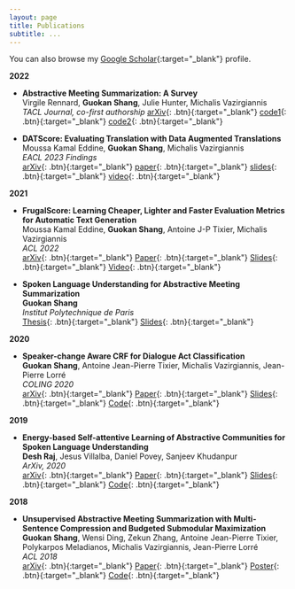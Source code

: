```yaml
---
layout: page
title: Publications
subtitle: ...
---
```


You can also browse my [Google Scholar](https://scholar.google.com/citations?user=EcBibPkAAAAJ){:target="_blank"} profile.

**2022**

- **Abstractive Meeting Summarization: A Survey**  
  Virgile Rennard, **Guokan Shang**, Julie Hunter, Michalis Vazirgiannis  
  *TACL Journal, co-first authorship*
  [arXiv](https://arxiv.org/abs/2208.04163){: .btn}{:target="_blank"}
  [code1](https://github.com/guokan-shang/ami-and-icsi-corpora){: .btn}{:target="_blank"}
  [code2](https://github.com/guokan-shang/elitr-minuting-corpus){: .btn}{:target="_blank"}

- **DATScore: Evaluating Translation with Data Augmented Translations**  
  Moussa Kamal Eddine, **Guokan Shang**, Michalis Vazirgiannis  
  *EACL 2023 Findings*  
  [arXiv](https://arxiv.org/abs/2210.06576){: .btn}{:target="_blank"}
  [paper](https://aclanthology.org/2023.findings-eacl.69/){: .btn}{:target="_blank"}
  [slides](slides_EACL_2023_Findings_DATScore_Evaluating_Translation_with_Data_Augmented_Translation.pdf){: .btn}{:target="_blank"}
  [video](video_EACL_2023_Findings_DATScore_Evaluating_Translation_with_Data_Augmented_Translation.mp4){: .btn}{:target="_blank"}

**2021**

- **FrugalScore: Learning Cheaper, Lighter and Faster Evaluation Metrics for Automatic Text Generation**  
  Moussa Kamal Eddine, **Guokan Shang**, Antoine J-P Tixier, Michalis Vazirgiannis  
  *ACL 2022*  
  [arXiv](https://arxiv.org/abs/2110.08559){: .btn}{:target="_blank"}
  [Paper](https://aclanthology.org/2022.acl-long.93/){: .btn}{:target="_blank"}
  [Slides](/static/poster/icassp-22-surt-poster.pdf){: .btn}{:target="_blank"}
  [Video](https://aclanthology.org/2022.acl-long.93.mp4){: .btn}{:target="_blank"}

- **Spoken Language Understanding for Abstractive Meeting Summarization**  
  **Guokan Shang**  
  *Institut Polytechnique de Paris*  
  [Thesis](https://theses.hal.science/tel-03169877/){: .btn}{:target="_blank"}
  [Slides](https://github.com/m-wiesner/nnet_pytorch/tree/conda_install/babel){: .btn}{:target="_blank"}

**2020**

- **Speaker-change Aware CRF for Dialogue Act Classification**  
  **Guokan Shang**, Antoine Jean-Pierre Tixier, Michalis Vazirgiannis, Jean-Pierre Lorré  
  *COLING 2020*  
  [arXiv](https://arxiv.org/abs/2004.02913){: .btn}{:target="_blank"}
  [Paper](https://aclanthology.org/2020.coling-main.40/){: .btn}{:target="_blank"}
  [Slides](/static/report/doverlap.pdf){: .btn}{:target="_blank"}
  [Code](https://bitbucket.org/guokan_shang/da-classification){: .btn}{:target="_blank"}

**2019**

- **Energy-based Self-attentive Learning of Abstractive Communities for Spoken Language Understanding**  
  **Desh Raj**, Jesus Villalba, Daniel Povey, Sanjeev Khudanpur  
  *ArXiv, 2020*  
  [arXiv](https://arxiv.org/abs/1904.09491){: .btn}{:target="_blank"}
  [Paper](https://aclanthology.org/2020.aacl-main.34/){: .btn}{:target="_blank"}
  [Slides](/static/report/doverlap.pdf){: .btn}{:target="_blank"}
  [Code](https://bitbucket.org/guokan_shang/abscomm){: .btn}{:target="_blank"}

**2018**

- **Unsupervised Abstractive Meeting Summarization with Multi-Sentence Compression and Budgeted Submodular Maximization**  
  **Guokan Shang**, Wensi Ding, Zekun Zhang, Antoine Jean-Pierre Tixier, Polykarpos Meladianos, Michalis Vazirgiannis, Jean-Pierre Lorré  
  *ACL 2018*  
  [arXiv](https://arxiv.org/abs/1805.05271){: .btn}{:target="_blank"}
  [Paper](https://aclanthology.org/P18-1062/){: .btn}{:target="_blank"}
  [Poster](https://aclanthology.org/attachments/P18-1062.Poster.pdf){: .btn}{:target="_blank"}
  [Code](https://bitbucket.org/dascim/acl2018_abssumm){: .btn}{:target="_blank"}
  
